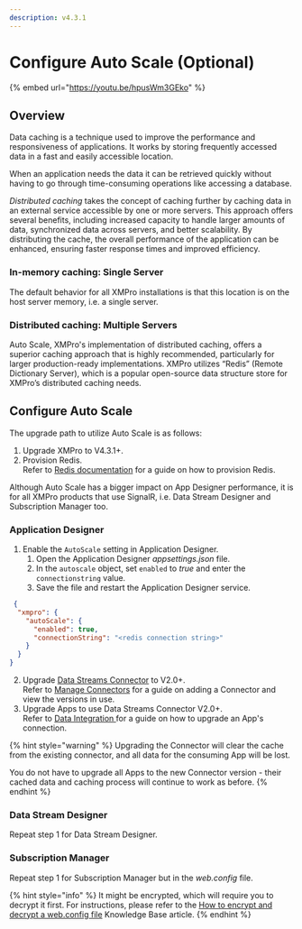 ```yaml
---
description: v4.3.1
---
```


# Configure Auto Scale (Optional)

{% embed url="https://youtu.be/hpusWm3GEko" %}

## Overview

Data caching is a technique used to improve the performance and responsiveness of applications. It works by storing frequently accessed data in a fast and easily accessible location.&#x20;

When an application needs the data it can be retrieved quickly without having to go through time-consuming operations like accessing a database.

_Distributed caching_ takes the concept of caching further by caching data in an external service accessible by one or more servers. This approach offers several benefits, including increased capacity to handle larger amounts of data, synchronized data across servers, and better scalability. By distributing the cache, the overall performance of the application can be enhanced, ensuring faster response times and improved efficiency.

### In-memory caching: Single Server

The default behavior for all XMPro installations is that this location is on the host server memory, i.e. a single server.&#x20;

### Distributed caching: Multiple Servers&#x20;

Auto Scale, XMPro's implementation of distributed caching, offers a superior caching approach that is highly recommended, particularly for larger production-ready implementations. XMPro utilizes “Redis” (Remote Dictionary Server), which is a popular open-source data structure store for XMPro’s distributed caching needs.

## Configure Auto Scale

The upgrade path to utilize Auto Scale is as follows:

1. Upgrade XMPro to V4.3.1+.
2. Provision Redis.\
   Refer to [Redis documentation](https://redis.io/docs/getting-started/) for a guide on how to provision Redis.

Although Auto Scale has a bigger impact on App Designer performance, it is for all XMPro products that use SignalR, i.e. Data Stream Designer and Subscription Manager too.

### Application Designer

1. Enable the `AutoScale` setting in Application Designer.
   1. Open the Application Designer _appsettings.json_ file.
   2. In the `autoscale` object, set `enabled` to _true_ and enter the `connectionstring` value.
   3. Save the file and restart the Application Designer service.

```json
 {
  "xmpro": {    
    "autoScale": {
      "enabled": true,
      "connectionString": "<redis connection string>"
    }
  }
}
```

2. Upgrade [Data Streams Connector](https://xmpro.gitbook.io/data-streams-connector/) to V2.0+.\
   Refer to [Manage Connectors](../../how-to-guides/connectors/manage-connectors.md#adding-a-connector) for a guide on adding a Connector and view the versions in use.
3. Upgrade Apps to use Data Streams Connector V2.0+.\
   Refer to [Data Integration ](../../concepts/application/data-integration.md#connection)for a guide on how to upgrade an App's connection.

{% hint style="warning" %}
Upgrading the Connector will clear the cache from the existing connector, and all data for the consuming App will be lost.

You do not have to upgrade all Apps to the new Connector version - their cached data and caching process will continue to work as before.
{% endhint %}

### Data Stream Designer

Repeat step 1 for Data Stream Designer.

### Subscription Manager

Repeat step 1 for Subscription Manager but in the _web.config_ file.

{% hint style="info" %}
It might be encrypted, which will require you to decrypt it first. For instructions, please refer to the [How to encrypt and decrypt a web.config file](https://docs.xmpro.com/knowledge-base-2/how-to-encrypt-and-decrypt-a-web-config-file/) Knowledge Base article.
{% endhint %}
